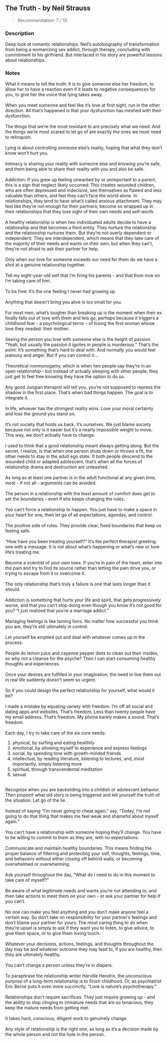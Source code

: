 ## The Truth - by Neil Strauss
> Recommendation: 7 / 10
    
### Description
Deep look at romantic relationships. Neil’s autobiography of transformation from being a womanizing sex addict, through therapy, concluding with commitment to his girlfriend. But interlaced in his story are powerful lessons about relationships.
    
### Notes
What it means to tell the truth: It is to give someone else her freedom, to allow her to have a reaction even if it leads to negative consequences for you, to give her the voice that lying takes away.<br>
<br>
When you meet someone and feel like it’s love at first sight, run in the other direction. All that’s happened is that your dysfunction has meshed with their dysfunction.<br>
<br>
The things that we’re the most resistant to are precisely what we need. And the things we’re most scared to let go of are exactly the ones we most need to relinquish.<br>
<br>
Lying is about controlling someone else’s reality, hoping that what they don’t know won’t hurt you.<br>
<br>
Intimacy is sharing your reality with someone else and knowing you’re safe, and them being able to share their reality with you and also be safe.<br>
<br>
Addiction: If you grew up feeling unwanted by or unimportant to a parent, this is a sign that neglect likely occurred: This creates wounded children, who are often depressed and indecisive, see themselves as flawed and less valuable than others, and feel they can’t face the world alone. In relationships, they tend to have what’s called anxious attachment. They may feel like they’re not enough for their partners; become so wrapped up in their relationships that they lose sight of their own needs and self-worth.<br>
<br>
A healthy relationship is when two individuated adults decide to have a relationship and that becomes a third entity. They nurture the relationship and the relationship nurtures them. But they’re not overly dependent or independent: They are interdependent, which means that they take care of the majority of their needs and wants on their own, but when they can’t, they’re not afraid to ask their partner for help.<br>
<br>
Only when our love for someone exceeds our need for them do we have a shot at a genuine relationship together.<br>
<br>
Tell my eight-year-old self that I’m firing his parents - and that from now on I’m taking care of him.<br>
<br>
To be free: It’s the one feeling I never had growing up.<br>
<br>
Anything that doesn’t bring you alive is too small for you.<br>
<br>
For most men, what’s tougher than breaking up is the moment when their ex finally falls out of love with them and lets go, perhaps because it triggers a childhood fear - a psychological terror - of losing the first woman whose love they needed: their mother.<br>
<br>
Seeing the person you love with someone else is the height of passion. “Yeah, but usually the passion it ignites in people is murderous.” That’s the point: It’s something that’s hard to deal with. And normally you would feel jealousy and anger. But if you can control it…<br>
<br>
Theoretical nonmonogamy, which is when two people say they’re in an open relationship - but instead of actually sleeping with other people, they just get to feel free knowing they have the option to do so.<br>
<br>
Any good Jungian therapist will tell you, you’re not supposed to repress the shadow in the first place. That’s when bad things happen. The goal is to integrate it.<br>
<br>
In life, whoever has the strongest reality wins. Lose your moral certainty and lose the ground you stand on.<br>
<br>
It’s not society that holds us back, it’s ourselves. We just blame society because not only is it easier but it’s a nearly impossible weight to move. This way, we don’t actually have to change.<br>
<br>
I used to think that a good relationship meant always getting along. But the secret, I realize, is that when one person shuts down or throws a fit, the other needs to stay in the adult ego state. If both people descend to the wounded child or adapted adolescent, that’s when all the forces of relationship drama and destruction are unleashed.<br>
<br>
As long as at least one partner is in the adult functional at any given time, most - if not all - arguments can be avoided.<br>
<br>
The person in a relationship with the least amount of comfort does get to set the boundaries - even if she keeps changing the rules.<br>
<br>
You can’t force a relationship to happen.  You just have to make a space in your heart for one, then let go of all expectations, agendas, and control.<br>
<br>
The positive side of rules: They provide clear, fixed boundaries that keep us feeling safe.<br>
<br>
“How have you been treating yourself?”  It’s the perfect therapist greeting: one with a message. It is not about what’s happening or what’s new or how life’s treating me.<br>
<br>
Become a scientist of your own lows. If you’re in pain of the heart, enter into the pain and try to find its source rather than letting the pain drive you, or trying to escape from it or overcome it.<br>
<br>
The only relationship that’s truly a failure is one that lasts longer than it should.<br>
<br>
Addiction is something that hurts your life and spirit, that gets progressively worse, and that you can’t stop doing even though you know it’s not good for you?  “I just realized that you’re a marriage addict.”<br>
<br>
Managing feelings is like taming lions. No matter how successful you think you are, they’re still ultimately in control.<br>
<br>
Let yourself be emptied out and deal with whatever comes up in the process.<br>
<br>
People do lemon juice and cayenne pepper diets to clean out their insides, so why not a cleanse for the psyche? Then I can start consuming healthy thoughts and experiences.<br>
<br>
Once your desires are fulfilled in your imagination, the need to live them out in real life suddenly doesn’t seem so urgent.<br>
<br>
So if you could design the perfect relationship for yourself, what would it be?<br>
<br>
I made a mistake by equating variety with freedom.  I’m off all social and dating apps and websites. That’s freedom. Less than twenty people have my email address. That’s freedom. My phone barely makes a sound. That’s freedom.<br>
<br>
Each day, I try to take care of the six core needs:<br>
1. physical, by surfing and eating healthily<br>
2. emotional, by allowing myself to experience and express feelings<br>
3. social, by spending time with growth-minded friends<br>
4. intellectual, by reading literature, listening to lectures, and, most importantly, simply listening more<br>
5. spiritual, through transcendental meditation<br>
6. sexual<br>
<br>
Recognize when you are backsliding into a childish or adolescent behavior. Then pinpoint what old story is being triggered and tell yourself the truth of the situation. Let go of the lie.<br>
<br>
Instead of saying “I’m never going to cheat again,” say, “Today, I’m not going to do that thing that makes me feel weak and shameful about myself again.”<br>
<br>
You can’t have a relationship with someone hoping they’ll change. You have to be willing to commit to them as they are, with no expectations.<br>
<br>
Communicate and maintain healthy boundaries. This means finding the proper balance of filtering and protecting your self, thoughts, feelings, time, and behaviors without either closing off behind walls, or becoming overwhelmed or overwhelming.<br>
<br>
Ask yourself throughout the day, “What do I need to do in this moment to take care of myself?”<br>
<br>
Be aware of what legitimate needs and wants you’re not attending to, and then take actions to meet them on your own - or ask your partner for help if you can’t.<br>
<br>
No one can make you feel anything and you don’t make anyone feel a certain way. So don’t take on responsibility for your partner’s feelings and don’t blame your partner for yours. The most caring thing to do when they’re upset is simply to ask if they want you to listen, to give advice, to give them space, or to give them loving touch.<br>
<br>
Whatever your decisions, actions, feelings, and thoughts throughout the day may be and whatever outcome they may lead to, if you are healthy, then they are ultimately healthy.<br>
<br>
You can’t change a person unless they’re in diapers.<br>
<br>
To paraphrase the relationship writer Harville Hendrix, the unconscious purpose of a long-term relationship is to finish childhood. Or, as psychiatrist Eric Berne puts it even more succinctly, “Love is nature’s psychotherapy.”<br>
<br>
Relationships don’t require sacrifices. They just require growing up - and the ability to stop clinging to immature needs that are so tenacious, they keep the mature needs from getting met.<br>
<br>
It takes hard, conscious, diligent work to genuinely change.<br>
<br>
Any style of relationship is the right one, as long as it’s a decision made by the whole person and not the hole in the person.
